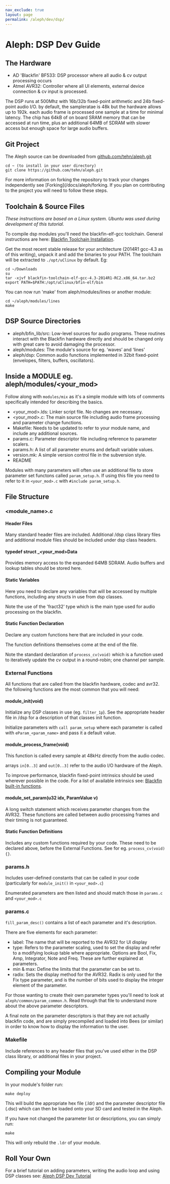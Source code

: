 ```yaml
---
nav_exclude: true
layout: page
permalink: /aleph/dev/dsp/
---
```


# Aleph: DSP Dev Guide

## The Hardware

- AD 'Blackfin' BF533: DSP processor where all audio & cv output processing occurs
- Atmel AVR32: Controller where all UI elements, external device connection & cv input is processed.

The DSP runs at 500Mhz with 16b/32b fixed-point arithmetic and 24b fixed-point audio I/O. by default, the sampleratae is 48k but the hardware allows up to 192k. each audio frame is processed one sample at a time for minimal latency. The chip has 64kB of on board SRAM memory that can be accessed at run time, plus an additional 64MB of SDRAM with slower access but enough space for large audio buffers.

## Git Project

The Aleph source can be downloaded from [github.com/tehn/aleph.git](https://github.com/tehn/aleph.git)

~~~
cd ~ (to install in your user directory)
git clone https://github.com/tehn/aleph.git
~~~

For more information on forking the repository to track your changes independently see [Forking](/docs/aleph/forking. If you plan on contributing to the project you will need to follow these steps.

## Toolchain & Source Files

*These instructions are based on a Linux system. Ubuntu was used during development of this tutorial.*

To compile dsp modules you'll need the blackfin-elf-gcc toolchain. General instructions are here: [Blackfin Toolchain Installation](http://blackfin.uclinux.org/doku.php?id=toolchain:installing).

Get the most recent stable release for your architecture (2014R1 gcc-4.3 as of this writing), unpack it and add the binaries to your PATH. The toolchain will be extracted to `./opt/uClinux` by default. Eg:

~~~
cd ~/Downloads
su
tar -xjvf blackfin-toolchain-elf-gcc-4.3-2014R1-RC2.x86_64.tar.bz2
export PATH=$PATH:/opt/uClinux/bfin-elf/bin
~~~

You can now run 'make' from aleph/modules/lines or another module:

~~~
cd ~/aleph/modules/lines
make
~~~

## DSP Source Directories

- aleph/bfin_lib/src: Low-level sources for audio programs. These routines interact with the Blackfin hardware directly and should be changed only with great care to avoid damaging the processor.
- aleph/modules: The module's source for eg. ‘waves’ and ‘lines'
- aleph/dsp: Common audio functions implemented in 32bit fixed-point (envelopes, filters, buffers, oscillators).

## Inside a MODULE eg. aleph/modules/<your_mod>

Follow along with `modules/mix` as it's a simple module with lots of comments specifically intended for describing the basics.

- <your_mod>.lds: Linker script file. No changes are necessary.
- <your_mod>.c: The main source file including audio frame processing and parameter change functions.
- Makefile: Needs to be updated to refer to your module name, and include any additional sources.
- params.c: Parameter descriptor file including reference to parameter scalers.
- params.h: A list of all parameter enums and default variable values.
- version.mk: A simple version control file in the subversion style.
- README

Modules with many parameters will often use an additional file to store parameter set functons called `param_setup.h`. If using this file you need to refer to it in `<your_mod>.c` with `#include param_setup.h`.

## File Structure

### <module_name>.c

#### Header Files

Many standard header files are included. Additional /dsp class library files and additional module files should be included under dsp class headers.

#### typedef struct _<your_mod>Data

Provides memory access to the expanded 64MB SDRAM. Audio buffers and lookup tables should be stored here.

#### Static Variables

Here you need to declare any variables that will be accessed by multiple functions, including any structs in use from dsp classes.

Note the use of the 'fract32' type which is the main type used for audio processing on the blackfin.

#### Static Function Declaration

Declare any custom functions here that are included in your code.

The function definitions themselves come at the end of the file.

Note the standard declaration of `process_cv(void)` which is a function used to iteratively update the cv output in a round-robin; one channel per sample.

### External Functions

All functions that are called from the blackfin hardware, codec and avr32. the following functions are the most common that you will need:

#### module_init(void)

Initialize any DSP classes in use (eg. `filter_1p`). See the appropriate header file in /dsp for a description of that classes init function.

Initialize parameters with `call param_setup` where each parameter is called with `eParam_<param_name>` and pass it a default value.

#### module_process_frame(void)

This function is called every sample at 48kHz directly from the audio codec.

arrays `in[0..3]` and `out[0..3]` refer to the audio I/O hardware of the Aleph.

To improve performance, blackfin fixed-point intrinsics should be used wherever possible in the code. For a list of available intrinsics see: [Blackfin built-in functions](http://blackfin.uclinux.org/doku.php?id=toolchain:built-in_functions).

#### module_set_param(u32 idx, ParamValue v)

A long switch statement which receives parameter changes from the AVR32. These functions are called between audio processing frames and their timing is not guaranteed.

#### Static Function Definitions

Includes any custom functions required by your code. These need to be declared above, before the External Functions. See for eg. `process_cv(void) {}`.

### params.h

Includes user-defined constants that can be called in your code (particularly for `module_init()` in `<your_mod>.c`)

Enumerated parameters are then listed and should match those in `params.c` and `<your_mod>.c`

### params.c

`fill_param_desc()` contains a list of each parameter and it's description.

There are five elements for each parameter:

- label: The name that will be reported to the AVR32 for UI display
- type: Refers to the parameter scaling, used to set the display and refer to a modifying lookup table where appropriate. Options are Bool, Fix, Amp, Integrator, Note and Freq. These are further explained at parameters.
- min & max: Define the limits that the parameter can be set to.
- radix: Sets the display method for the AVR32. Radix is only used for the Fix type parameter, and is the number of bits used to display the integer element of the parameter.

For those wanting to create their own parameter types you'll need to look at `aleph/common/param_common.h`. Read through that file to understand more about the above parameter descriptors.

A final note on the parameter descriptors is that they are not actually blackfin code, and are simply precompiled and loaded into Bees (or similar) in order to know how to display the information to the user.

### Makefile

Include references to any header files that you've used either in the DSP class library, or additional files in your project.

## Compiling your Module

In your module's folder run:

`make deploy`

This will build the appropriate hex file (.ldr) and the parameter descriptor file (.dsc) which can then be loaded onto your SD card and tested in the Aleph.

If you have not changed the parameter list or descriptions, you can simply run:

`make`

This will only rebuild the `.ldr` of your module.

## Roll Your Own

For a brief tutorial on adding parameters, writing the audio loop and using DSP classes see: [Aleph DSP Dev Tutorial](/docs/aleph/dev/tutorial)
